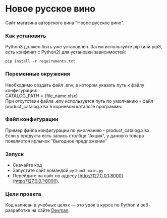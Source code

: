 # Новое русское вино

Сайт магазина авторского вина "Новое русское вино".

### Как установить

Python3 должен быть уже установлен. Затем используйте pip (или pip3, есть конфликт с Python2) для установки зависимостей:

`pip install -r requirements.txt`

### Переменные окружения
Необходимо создать файл .env, в котором указать путь к файлу конфигурации:  
CATALOG_PATH = {file_name.xlsx}  
При отсутствии файла .env используется путь по умолчанию - файл product_catalog.xlsx в корневом каталоге программы.

### Файл конфигурации
Пример файла конфигурации по умолчанию - product_catalog.xlsx.  
Если у продукта есть запись столбце "Акция", у данного товара появляется ярлычок "Выгодное предложение"  

### Запуск

- Скачайте код
- Запустите сайт командой `python3 main.py`
- Перейдите на сайт по адресу [http://127.0.0.1:8000](http://127.0.0.1:8000).

### Цели проекта

Код написан в учебных целях — это урок в курсе по Python и веб-разработке на сайте [Devman](https://dvmn.org).
